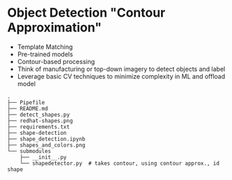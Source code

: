 # Object Detection "Contour Approximation"

- Template Matching
- Pre-trained models
- Contour-based processing
- Think of manufacturing or top-down imagery to detect objects and label
- Leverage basic CV techniques to minimize complexity in ML and offload model
```
.
├── Pipefile
├── README.md
├── detect_shapes.py
├── redhat-shapes.png
├── requirements.txt
├── shape-detection
├── shape_detection.ipynb
├── shapes_and_colors.png
└── submodules
    ├── __init__.py
    └── shapedetector.py  # takes contour, using contour approx., id shape

```